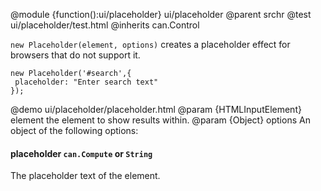 @module {function():ui/placeholder} ui/placeholder
@parent srchr
@test ui/placeholder/test.html
@inherits can.Control

`new Placeholder(element, options)` creates
a placeholder effect for browsers that do not
support it.

```
new Placeholder('#search',{
 placeholder: "Enter search text"
});
```

@demo ui/placeholder/placeholder.html
@param {HTMLInputElement} element
the element to show results within.
@param {Object} options An object of the following options:

#### placeholder `can.Compute` or `String`

The placeholder text of the element.
